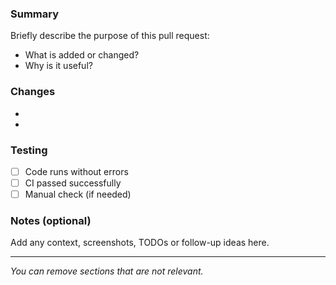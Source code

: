 ### Summary

Briefly describe the purpose of this pull request:
- What is added or changed?
- Why is it useful?

### Changes

-
-

### Testing

- [ ] Code runs without errors
- [ ] CI passed successfully
- [ ] Manual check (if needed)

### Notes (optional)

Add any context, screenshots, TODOs or follow-up ideas here.

---

_You can remove sections that are not relevant._
